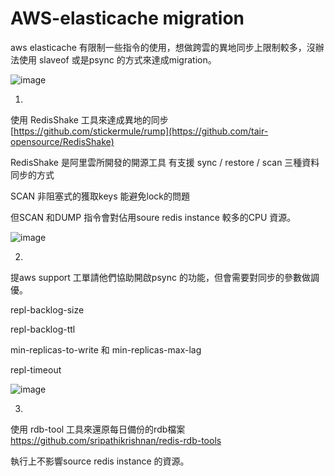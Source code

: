 # AWS-elasticache migration 

aws elasticache 有限制一些指令的使用，想做跨雲的異地同步上限制較多，沒辦法使用 slaveof 或是psync 的方式來達成migration。

![image](https://github.com/lkk147852/redis-migration-tool/assets/23359795/83d92eb8-9cec-4733-8c4c-beedf1866765)


1.

使用 RedisShake 工具來達成異地的同步  [https://github.com/stickermule/rump](https://github.com/tair-opensource/RedisShake)

RedisShake 是阿里雲所開發的開源工具 有支援 sync / restore / scan 三種資料同步的方式

SCAN 非阻塞式的獲取keys 能避免lock的問題

但SCAN 和DUMP 指令會對佔用soure redis instance 較多的CPU 資源。

![image](https://github.com/lkk147852/redis-migration-tool/assets/23359795/facc6959-b74a-4028-8e68-4048451a649c)


2.

提aws support 工單請他們協助開啟psync 的功能，但會需要對同步的參數做調優。

repl-backlog-size 

repl-backlog-ttl

min-replicas-to-write 和 min-replicas-max-lag

repl-timeout


![image](https://github.com/lkk147852/redis-migration-tool/assets/23359795/92cdaab3-5f79-478c-8912-93847286932a)


3. 
使用 rdb-tool 工具來還原每日備份的rdb檔案 https://github.com/sripathikrishnan/redis-rdb-tools

執行上不影響source redis instance 的資源。

